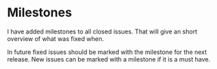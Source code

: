 # Milestones #
I have added milestones to all closed issues. That will give an short overview of what was fixed when.

In future fixed issues should be marked with the milestone for the next release. New issues can be marked with a milestone if it is a must have.